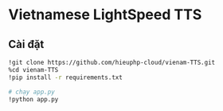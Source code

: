 # Vietnamese LightSpeed TTS

## Cài đặt
```bash
!git clone https://github.com/hieuphp-cloud/vienam-TTS.git
%cd vienam-TTS
!pip install -r requirements.txt

# chạy app.py
!python app.py